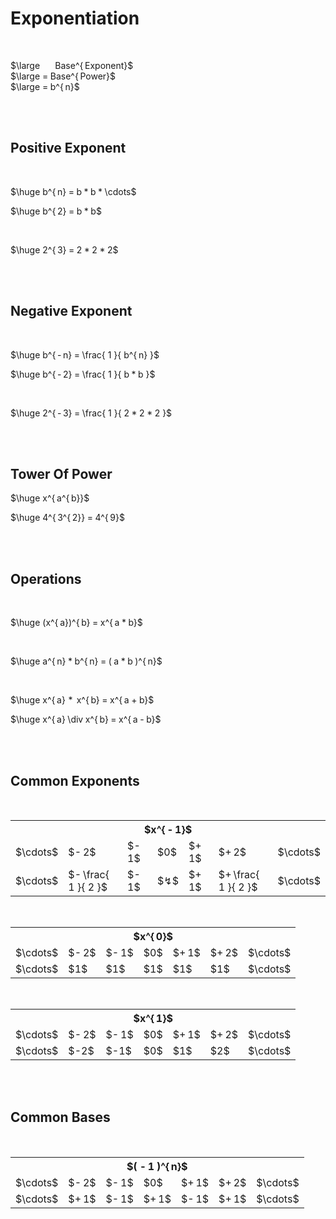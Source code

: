 
# Exponentiation

<br>

$\large         Base^{ Exponent}$ <br>
$\large = Base^{ Power}$ <br>
$\large = b^{ n}$

<br>
<br>

## Positive Exponent

<br>

$\huge b^{ n} = b * b * \cdots$

$\huge b^{ 2} = b * b$

<br>

$\huge 2^{ 3} = 2 * 2 * 2$

<br>
<br>

## Negative Exponent

<br>

$\huge b^{ - n} = \frac{ 1 }{ b^{ n} }$

$\huge b^{ - 2} = \frac{ 1 }{ b * b }$

<br>

$\huge 2^{ - 3} = \frac{ 1 }{ 2 * 2 * 2 }$

<br>
<br>

## Tower Of Power

$\huge x^{ a^{ b}}$

$\huge 4^{ 3^{ 2}} = 4^{ 9}$

<br>
<br>

## Operations

<br>

$\huge (x^{ a})^{ b} = x^{ a * b}$

<br>

$\huge a^{ n} * b^{ n} = ( a * b )^{ n}$

<br>

$\huge x^{ a}  *   x^{ b} = x^{ a + b}$

$\huge x^{ a} \div x^{ b} = x^{ a - b}$

<br>
<br>

## Common Exponents

<br>

<table>
    <tr><th colspan = 7>$x^{ - 1}$</th></tr>
    <tr>
        <td>$\cdots$</td>
        <td>$- 2$</td>
        <td>$- 1$</td>
        <td>$0$</td>
        <td>$+ 1$</td>
        <td>$+ 2$</td>
        <td>$\cdots$</td>
    </tr>
     <tr>
        <td>$\cdots$</td>
        <td>$- \frac{ 1 }{ 2 }$</td>
        <td>$- 1$</td>
        <td>$↯$</td>
        <td>$+ 1$</td>
        <td>$+ \frac{ 1 }{ 2 }$</td>
        <td>$\cdots$</td>
    </tr>
</table>

<br>

<table>
    <tr><th colspan = 7>$x^{ 0}$</th></tr>
    <tr>
        <td>$\cdots$</td>
        <td>$- 2$</td>
        <td>$- 1$</td>
        <td>$0$</td>
        <td>$+ 1$</td>
        <td>$+ 2$</td>
        <td>$\cdots$</td>
    </tr>
     <tr>
        <td>$\cdots$</td>
        <td>$1$</td>
        <td>$1$</td>
        <td>$1$</td>
        <td>$1$</td>
        <td>$1$</td>
        <td>$\cdots$</td>
    </tr>
</table>


<br>

<table>
    <tr><th colspan = 7>$x^{ 1}$</th></tr>
    <tr>
        <td>$\cdots$</td>
        <td>$- 2$</td>
        <td>$- 1$</td>
        <td>$0$</td>
        <td>$+ 1$</td>
        <td>$+ 2$</td>
        <td>$\cdots$</td>
    </tr>
     <tr>
        <td>$\cdots$</td>
        <td>$-2$</td>
        <td>$-1$</td>
        <td>$0$</td>
        <td>$1$</td>
        <td>$2$</td>
        <td>$\cdots$</td>
    </tr>
</table>

<br>
<br>

## Common Bases

<br>

<table>
    <tr><th colspan = 7>$( - 1 )^{ n}$</th></tr>
    <tr>
        <td>$\cdots$</td>
        <td>$- 2$</td>
        <td>$- 1$</td>
        <td>$0$</td>
        <td>$+ 1$</td>
        <td>$+ 2$</td>
        <td>$\cdots$</td>
    </tr>
     <tr>
        <td>$\cdots$</td>
        <td>$+ 1$</td>
        <td>$- 1$</td>
        <td>$+ 1$</td>
        <td>$- 1$</td>
        <td>$+ 1$</td>
        <td>$\cdots$</td>
    </tr>
</table>


<br>
